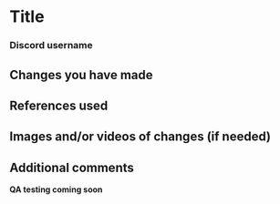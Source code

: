 # Title

### Discord username
<!-- Please give your Discord username with the discriminator (tag) -->

## Changes you have made
<!-- Provide a detailed or brief summary of what changes you have made for this. -->

## References used
<!-- Here is where you will provide links of your references (if you used any). -->

## Images and/or videos of changes (if needed)
<!-- If needed, place a YT link or a imgur link of your changes that you have made. -->

## Additional comments
<!-- PIf you have any comments regarding your pull request or want to provide reviewers with more context, please type it here -->

<!-- DO NOT DELETE THIS -->
**QA testing coming soon**

